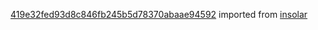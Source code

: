[419e32fed93d8c846fb245b5d78370abaae94592](https://github.com/insolar/insolar/commit/419e32fed93d8c846fb245b5d78370abaae94592) imported from [insolar](https://github.com/insolar/insolar)
